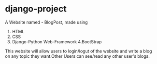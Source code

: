 # django-project
A Website named - BlogPost, made using 
1. HTML
2. CSS
3. Django-Python Web-Framework
4.BootStrap

This website will allow users to login/logut of the website and write a blog on any topic they want.Other Users can see/read any other user's blogs.
